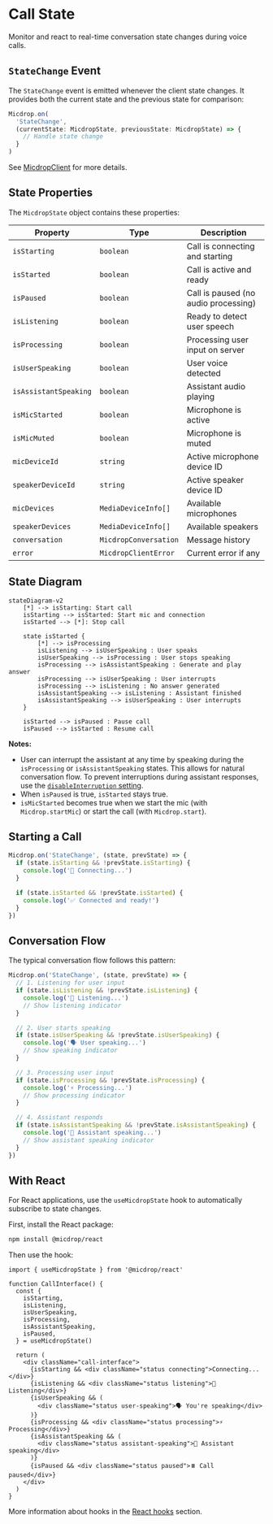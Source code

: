 # Call State

Monitor and react to real-time conversation state changes during voice calls.

## `StateChange` Event

The `StateChange` event is emitted whenever the client state changes. It provides both the current state and the previous state for comparison:

```typescript
Micdrop.on(
  'StateChange',
  (currentState: MicdropState, previousState: MicdropState) => {
    // Handle state change
  }
)
```

See [MicdropClient](./utility-classes/micdrop-client#state) for more details.

## State Properties

The `MicdropState` object contains these properties:

| Property              | Type                  | Description                          |
| --------------------- | --------------------- | ------------------------------------ |
| `isStarting`          | `boolean`             | Call is connecting and starting      |
| `isStarted`           | `boolean`             | Call is active and ready             |
| `isPaused`            | `boolean`             | Call is paused (no audio processing) |
| `isListening`         | `boolean`             | Ready to detect user speech          |
| `isProcessing`        | `boolean`             | Processing user input on server      |
| `isUserSpeaking`      | `boolean`             | User voice detected                  |
| `isAssistantSpeaking` | `boolean`             | Assistant audio playing              |
| `isMicStarted`        | `boolean`             | Microphone is active                 |
| `isMicMuted`          | `boolean`             | Microphone is muted                  |
| `micDeviceId`         | `string`              | Active microphone device ID          |
| `speakerDeviceId`     | `string`              | Active speaker device ID             |
| `micDevices`          | `MediaDeviceInfo[]`   | Available microphones                |
| `speakerDevices`      | `MediaDeviceInfo[]`   | Available speakers                   |
| `conversation`        | `MicdropConversation` | Message history                      |
| `error`               | `MicdropClientError`  | Current error if any                 |

## State Diagram

```mermaid
stateDiagram-v2
    [*] --> isStarting: Start call
    isStarting --> isStarted: Start mic and connection
    isStarted --> [*]: Stop call

    state isStarted {
        [*] --> isProcessing
        isListening --> isUserSpeaking : User speaks
        isUserSpeaking --> isProcessing : User stops speaking
        isProcessing --> isAssistantSpeaking : Generate and play answer
        isProcessing --> isUserSpeaking : User interrupts
        isProcessing --> isListening : No answer generated
        isAssistantSpeaking --> isListening : Assistant finished
        isAssistantSpeaking --> isUserSpeaking : User interrupts
    }

    isStarted --> isPaused : Pause call
    isPaused --> isStarted : Resume call
```

**Notes:**

- User can interrupt the assistant at any time by speaking during the `isProcessing` or `isAssistantSpeaking` states. This allows for natural conversation flow. To prevent interruptions during assistant responses, use the [`disableInterruption` setting](./utility-classes/micdrop-client#options).
- When `isPaused` is true, `isStarted` stays true.
- `isMicStarted` becomes true when we start the mic (with `Micdrop.startMic`) or start the call (with `Micdrop.start`).

## Starting a Call

```typescript
Micdrop.on('StateChange', (state, prevState) => {
  if (state.isStarting && !prevState.isStarting) {
    console.log('🔄 Connecting...')
  }

  if (state.isStarted && !prevState.isStarted) {
    console.log('✅ Connected and ready!')
  }
})
```

## Conversation Flow

The typical conversation flow follows this pattern:

```typescript
Micdrop.on('StateChange', (state, prevState) => {
  // 1. Listening for user input
  if (state.isListening && !prevState.isListening) {
    console.log('🎤 Listening...')
    // Show listening indicator
  }

  // 2. User starts speaking
  if (state.isUserSpeaking && !prevState.isUserSpeaking) {
    console.log('🗣️ User speaking...')
    // Show speaking indicator
  }

  // 3. Processing user input
  if (state.isProcessing && !prevState.isProcessing) {
    console.log('⚡ Processing...')
    // Show processing indicator
  }

  // 4. Assistant responds
  if (state.isAssistantSpeaking && !prevState.isAssistantSpeaking) {
    console.log('🤖 Assistant speaking...')
    // Show assistant speaking indicator
  }
})
```

## With React

For React applications, use the `useMicdropState` hook to automatically subscribe to state changes.

First, install the React package:

```bash
npm install @micdrop/react
```

Then use the hook:

```tsx
import { useMicdropState } from '@micdrop/react'

function CallInterface() {
  const {
    isStarting,
    isListening,
    isUserSpeaking,
    isProcessing,
    isAssistantSpeaking,
    isPaused,
  } = useMicdropState()

  return (
    <div className="call-interface">
      {isStarting && <div className="status connecting">Connecting...</div>}
      {isListening && <div className="status listening">🎤 Listening</div>}
      {isUserSpeaking && (
        <div className="status user-speaking">🗣️ You're speaking</div>
      )}
      {isProcessing && <div className="status processing">⚡ Processing</div>}
      {isAssistantSpeaking && (
        <div className="status assistant-speaking">🤖 Assistant speaking</div>
      )}
      {isPaused && <div className="status paused">⏸️ Call paused</div>}
    </div>
  )
}
```

More information about hooks in the [React hooks](./react-hooks) section.
